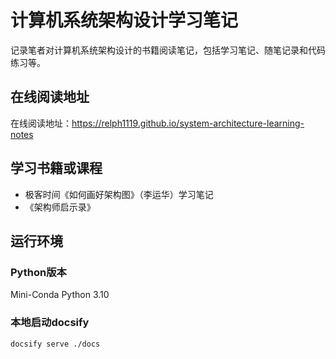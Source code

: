 # 计算机系统架构设计学习笔记

记录笔者对计算机系统架构设计的书籍阅读笔记，包括学习笔记、随笔记录和代码练习等。

## 在线阅读地址
在线阅读地址：https://relph1119.github.io/system-architecture-learning-notes

## 学习书籍或课程

- 极客时间《如何画好架构图》（李运华）学习笔记
- 《架构师启示录》

## 运行环境

### Python版本

Mini-Conda Python 3.10

### 本地启动docsify

```shell
docsify serve ./docs
```
